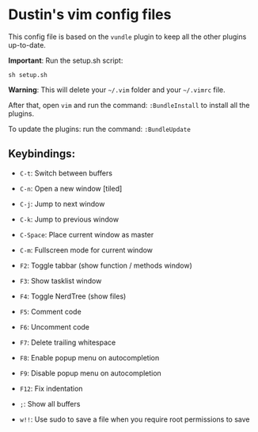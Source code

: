 Dustin's vim config files
===========================

This config file is based on the `vundle` plugin to keep all the other plugins
up-to-date.

**Important**: Run the setup.sh script:

    sh setup.sh

**Warning**: This will delete your `~/.vim` folder and your `~/.vimrc` file.

After that, open `vim` and run the command: `:BundleInstall` to install all the
plugins.


To update the plugins: run the command: `:BundleUpdate`

Keybindings:
------------

* `C-t`: Switch between buffers

* `C-n`: Open a new window [tiled]
* `C-j`: Jump to next window
* `C-k`: Jump to previous window
* `C-Space`: Place current window as master
* `C-m`: Fullscreen mode for current window

* `F2`: Toggle tabbar (show function / methods window)
* `F3`: Show tasklist window
* `F4`: Toggle NerdTree (show files)

* `F5`: Comment code
* `F6`: Uncomment code

* `F7`: Delete trailing whitespace

* `F8`: Enable popup menu on autocompletion
* `F9`: Disable popup menu on autocompletion

* `F12`: Fix indentation

* `;`: Show all buffers

* `w!!`: Use sudo to save a file when you require root permissions to save
